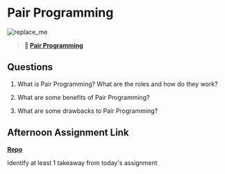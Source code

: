 # Pair Programming

![replace_me](https://codeworks.blob.core.windows.net/public/assets/img/illustrations/placeholder.svg)

> **📖 [Pair Programming](https://codeworksacademy.com/fs-student-guide/resources/wk7/01-Pair-Programming)**

## Questions

1. What is Pair Programming? What are the roles and how do they work?

2. What are some benefits of Pair Programming?

3. What are some drawbacks to Pair Programming?

## Afternoon Assignment Link

**[Repo](https://github.com/GregBullington/<ASSIGNMENT_REPO>)**

Identify at least 1 takeaway from today's assignment
